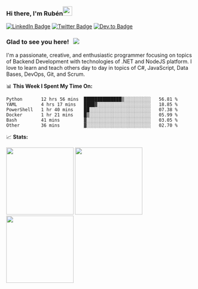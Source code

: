 ### Hi there, I'm Rubén<img src="https://media.giphy.com/media/hvRJCLFzcasrR4ia7z/giphy.gif" width="25px">

[![LinkedIn Badge](https://img.shields.io/badge/-LinkedIn-0e76a8?style=flat-square&logo=Linkedin&logoColor=white)](https://linkedin.com/in/resparzasoto)
[![Twitter Badge](https://img.shields.io/badge/-Twitter-00acee?style=flat-square&logo=Twitter&logoColor=white)](https://twitter.com/resparzasoto)
[![Dev.to Badge](https://img.shields.io/badge/-DEV-0A0A0A?style=flat-square&logo=dev.to&logoColor=white)](https://dev.to/resparzasoto)

### Glad to see you here! &nbsp; ![](https://visitor-badge.glitch.me/badge?page_id=resparzasoto.resparzasoto)

I'm a passionate, creative, and enthusiastic programmer focusing on topics of Backend Development with technologies of .NET and NodeJS platform. I love to learn and teach others day to day in topics of C#, JavaScript, Data Bases, DevOps, Git, and Scrum.

📊 **This Week I Spent My Time On:**
<!--START_SECTION:waka-->

```text
Python       12 hrs 56 mins  ██████████████▒░░░░░░░░░░   56.81 %
YAML         4 hrs 17 mins   ████▓░░░░░░░░░░░░░░░░░░░░   18.85 %
PowerShell   1 hr 40 mins    ██░░░░░░░░░░░░░░░░░░░░░░░   07.38 %
Docker       1 hr 21 mins    █▒░░░░░░░░░░░░░░░░░░░░░░░   05.99 %
Bash         41 mins         ▓░░░░░░░░░░░░░░░░░░░░░░░░   03.05 %
Other        36 mins         ▓░░░░░░░░░░░░░░░░░░░░░░░░   02.70 %
```

<!--END_SECTION:waka-->

📈 **Stats:**

<p>
  <img height="180em" src="https://github-readme-stats.vercel.app/api?username=resparzasoto&show_icons=true&hide_border=true&count_private=true&include_all_commits=true" />
  <img height="180em" src="https://github-readme-stats.vercel.app/api/top-langs/?username=resparzasoto&show_icons=true&hide_border=true&layout=compact"/>
  <img height="180em" src="https://github-readme-stats.vercel.app/api/wakatime?username=resparzasoto&hide_border=true&layout=compact"/>
</p>
